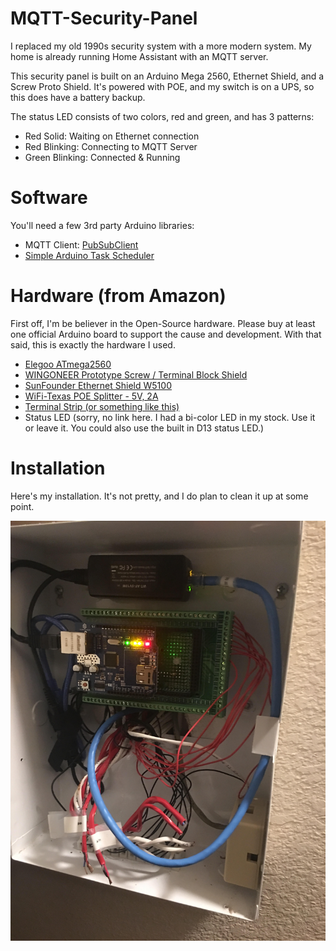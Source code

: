 # MQTT-Security-Panel
I replaced my old 1990s security system with a more modern system. My home is already running Home Assistant with an MQTT server. 

This security panel is built on an Arduino Mega 2560, Ethernet Shield, and a Screw Proto Shield. It's powered with POE, and my switch is on a UPS, so this does have a battery backup. 

The status LED consists of two colors, red and green, and has 3 patterns:
* Red Solid: Waiting on Ethernet connection
* Red Blinking: Connecting to MQTT Server
* Green Blinking: Connected & Running

# Software
You'll need a few 3rd party Arduino libraries:
* MQTT Client: [PubSubClient](https://pubsubclient.knolleary.net/)
* [Simple Arduino Task Scheduler](https://github.com/ryannazaretian/Simple-Arduino-Task-Scheduler)

# Hardware (from Amazon)
First off, I'm be believer in the Open-Source hardware. Please buy at least one official Arduino board to support the cause and development. With that said, this is exactly the hardware I used. 
* [Elegoo ATmega2560](https://www.amazon.com/gp/product/B01H4ZDYCE/ref=oh_aui_detailpage_o04_s00?ie=UTF8&psc=1)
* [WINGONEER Prototype Screw / Terminal Block Shield](https://www.amazon.com/gp/product/B01N2N7LZA/ref=oh_aui_detailpage_o04_s01?ie=UTF8&psc=1)
* [SunFounder Ethernet Shield W5100](https://www.amazon.com/gp/product/B00HG82V1A/ref=oh_aui_detailpage_o04_s01?ie=UTF8&psc=1)
* [WiFi-Texas POE Splitter - 5V, 2A](https://www.amazon.com/gp/product/B019BLMWY0/ref=oh_aui_detailpage_o04_s00?ie=UTF8&psc=1)
* [Terminal Strip (or something like this)](https://www.amazon.com/Terminals-Electric-Barrier-12-Position-Terminal/dp/B01N3AJOYK/ref=pd_sbs_328_4?_encoding=UTF8&pd_rd_i=B01N3AJOYK&pd_rd_r=YB7HMNVXDCC283ZZ8Z9P&pd_rd_w=Kjnwy&pd_rd_wg=WD4IZ&psc=1&refRID=YB7HMNVXDCC283ZZ8Z9P)
* Status LED (sorry, no link here. I had a bi-color LED in my stock. Use it or leave it. You could also use the built in D13 status LED.)

# Installation
Here's my installation. It's not pretty, and I do plan to clean it up at some point. 

![Installed Security Panel](https://github.com/ryannazaretian/MQTT-Security-Panel/blob/master/images/installed.jpg?raw=true)


